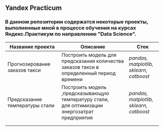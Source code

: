 ## Yandex Practicum
### В данном репозитории содержатся некоторые проекты, выполненные мной в процессе обучения на курсах Яндекс.Практикум по направлению "Data Science".
| Название проекта              | Описание                                                                                    | Стек                                     |
|-------------------------------|---------------------------------------------------------------------------------------------|------------------------------------------|
| Прогнозирование заказов такси | Построить модель для предсказания количества<br>заказов такси в определенный период времени | *pandas, matplotlib,<br>sklearn, catboost* |
| Предсказание температуры стали | Построить модель ,предсказывающую температуру стали,<br>для оптимизации энергозатрат предприятия | *pandas, matplotlib,<br>sklearn, catboost* |
|                               |                                                                                             |                                                     |
|                               |                                                                                             |                                                     |
